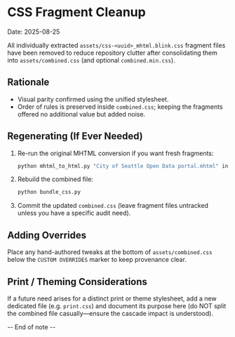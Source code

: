 # CSS Fragment Cleanup

Date: 2025-08-25

All individually extracted `assets/css-<uuid>_mhtml.blink.css` fragment files
have been removed to reduce repository clutter after consolidating them into
`assets/combined.css` (and optional `combined.min.css`).

## Rationale
* Visual parity confirmed using the unified stylesheet.
* Order of rules is preserved inside `combined.css`; keeping the fragments
  offered no additional value but added noise.

## Regenerating (If Ever Needed)
1. Re-run the original MHTML conversion if you want fresh fragments:
   ```bash
   python mhtml_to_html.py "City of Seattle Open Data portal.mhtml" index.html assets
   ```
2. Rebuild the combined file:
   ```bash
   python bundle_css.py
   ```
3. Commit the updated `combined.css` (leave fragment files untracked unless
   you have a specific audit need).

## Adding Overrides
Place any hand-authored tweaks at the bottom of `assets/combined.css` below the
`CUSTOM OVERRIDES` marker to keep provenance clear.

## Print / Theming Considerations
If a future need arises for a distinct print or theme stylesheet, add a new
dedicated file (e.g. `print.css`) and document its purpose here (do NOT split
the combined file casually—ensure the cascade impact is understood).

-- End of note --
